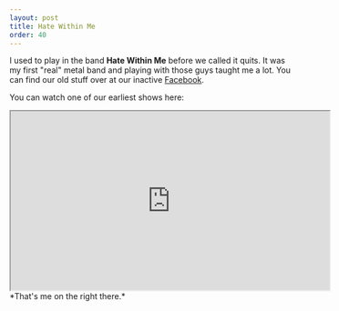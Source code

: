 ```yaml
---
layout: post
title: Hate Within Me
order: 40
---
```

I used to play in the band **Hate Within Me** before we called it quits. It was my first
"real" metal band and playing with those guys taught me a lot. You can find our old stuff over
at our inactive [Facebook](https://www.facebook.com/hatewithinme).

You can watch one of our earliest shows here:
<iframe width="560" height="315" src="https://www.youtube.com/embed/kxLnf3pVjv4"></iframe>
*That's me on the right there.*
